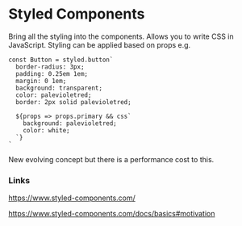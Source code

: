 # Styled Components

Bring all the styling into the components. Allows you to write CSS in JavaScript. Styling can be applied based on props e.g. 

```
const Button = styled.button`
  border-radius: 3px;
  padding: 0.25em 1em;
  margin: 0 1em;
  background: transparent;
  color: palevioletred;
  border: 2px solid palevioletred;

  ${props => props.primary && css`
    background: palevioletred;
    color: white;
  `}
`
```

New evolving concept but there is a performance cost to this.

### Links

https://www.styled-components.com/

https://www.styled-components.com/docs/basics#motivation